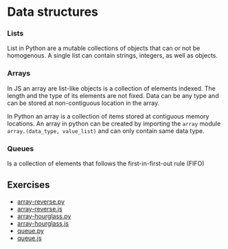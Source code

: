 # Data structures



### Lists
List in Python are a mutable collections of objects that can or not be homogenous. A single list can contain strings, integers, as well as objects.


### Arrays
In JS an array are list-like objects is a collection of elements indexed. The length and the type of its elements
are not fixed. Data can be any type and can be stored at non-contiguous location in the array.


In Python an array is a collection of items stored at contiguous memory locations. An array in python can be created by importing the `array` module `array.(data_type, value_list)` and can only contain same data type.


### Queues
Is a collection of elements that follows the first-in-first-out rule (FIFO)

## Exercises
* [array-reverse.py](https://github.com/flkt-crnpio/data-structures-exercises/blob/master/array-reverse.py)
* [array-reverse.js](https://github.com/flkt-crnpio/data-structures-exercises/blob/master/array-reverse.js)
* [array-hourglass.py](https://github.com/flkt-crnpio/data-structures-exercises/blob/master/array-hourglass.py)
* [array-hourglass.js](https://github.com/flkt-crnpio/data-structures-exercises/blob/master/array-hourglass.js)
* [queue.py](https://github.com/flkt-crnpio/data-structures-exercises/blob/master/queue.py)
* [queue.js](https://github.com/flkt-crnpio/data-structures-exercises/blob/master/queue.js)
